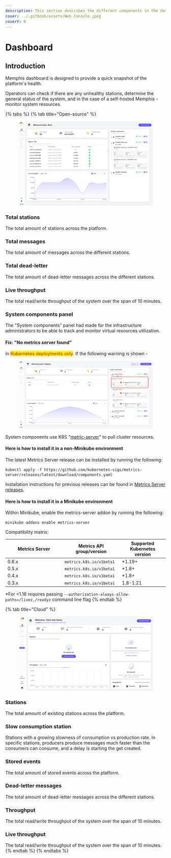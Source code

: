 ```yaml
---
description: This section describes the different components in the dashboard
cover: ../.gitbook/assets/Web Console.jpeg
coverY: 0
---
```


# Dashboard

## Introduction

Memphis dashboard is designed to provide a quick snapshot of the platform's health.&#x20;

Operators can check if there are any unhealthy stations, determine the general status of the system, and in the case of a self-hosted Memphis - monitor system resources.

{% tabs %}
{% tab title="Open-source" %}
<figure><img src="../.gitbook/assets/image (2).png" alt=""><figcaption></figcaption></figure>

### Total stations

The total amount of stations across the platform.

### Total messages

The total amount of messages across the different stations.

### Total dead-letter

The total amount of dead-letter messages across the different stations.

### Live throughput

The total read/write throughput of the system over the span of 10 minutes.

### System components panel

The "System components" panel had made for the infrastructure administrators to be able to track and monitor virtual resources utilization.

#### Fix: "No metrics server found"

In <mark style="color:red;">Kubernetes deployments only</mark>. If the following warning is shown -

<figure><img src="../.gitbook/assets/Screen Shot 2023-01-30 at 14.22.29 (1).png" alt=""><figcaption></figcaption></figure>

System components use K8S "[metric-server](https://kubernetes-sigs.github.io/metrics-server/)" to pull cluster resources.

#### Here is how to install it in a non-Minikube environment

The latest Metrics Server release can be installed by running the following:

```
kubectl apply -f https://github.com/kubernetes-sigs/metrics-server/releases/latest/download/components.yaml
```

Installation instructions for previous releases can be found in [Metrics Server releases](https://github.com/kubernetes-sigs/metrics-server/releases).

#### Here is how to install it in a Minikube environment

Within Minikube, enable the metrics-server addon by running the following:

```
minikube addons enable metrics-server
```

Compatibility matrix:

<table><thead><tr><th width="165.33333333333331">Metrics Server</th><th>Metrics API group/version</th><th>Supported Kubernetes version</th></tr></thead><tbody><tr><td>0.6.x</td><td><code>metrics.k8s.io/v1beta1</code></td><td>*1.19+</td></tr><tr><td>0.5.x</td><td><code>metrics.k8s.io/v1beta1</code></td><td>*1.8+</td></tr><tr><td>0.4.x</td><td><code>metrics.k8s.io/v1beta1</code></td><td>*1.8+</td></tr><tr><td>0.3.x</td><td><code>metrics.k8s.io/v1beta1</code></td><td>1.8-1.21</td></tr></tbody></table>

\*For <1.16 requires passing `--authorization-always-allow-paths=/livez,/readyz` command line flag
{% endtab %}

{% tab title="Cloud" %}
<figure><img src="../.gitbook/assets/Screen Shot 2023-06-28 at 13.23.27.png" alt=""><figcaption></figcaption></figure>

### Stations

The total amount of existing stations across the platform.

### Slow consumption station

Stations with a growing slowness of consumption vs production rate. In specific stations, producers produce messages much faster than the consumers can consume, and a delay is starting the get created.

### Stored events

The total amount of stored events across the platform.

### Dead-letter messages

The total amount of dead-letter messages across the different stations.

### Throughput

The total read/write throughput of the system over the span of 10 minutes.

### Live throughput

The total read/write throughput of the system over the span of 10 minutes.
{% endtab %}
{% endtabs %}

